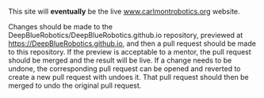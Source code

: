 This site will **eventually** be the live www.carlmontrobotics.org website.

Changes should be made to the DeepBlueRobotics/DeepBlueRobotics.github.io repository, previewed at https://DeepBlueRobotics.github.io, and then a pull request should be made to this repository. If the preview is acceptable to a mentor, the pull request should be merged and the result will be live. If a change needs to be undone, the corresponding pull request can be opened and reverted to create a new pull request with undoes it. That pull request should then be merged to undo the original pull request.
